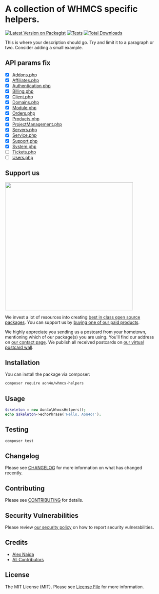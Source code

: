 # A collection of WHMCS specific helpers.

[![Latest Version on Packagist](https://img.shields.io/packagist/v/aon4o/whmcs-helpers.svg?style=flat-square)](https://packagist.org/packages/aon4o/whmcs-helpers)
[![Tests](https://img.shields.io/github/actions/workflow/status/aon4o/whmcs-helpers/run-tests.yml?branch=main&label=tests&style=flat-square)](https://github.com/aon4o/whmcs-helpers/actions/workflows/run-tests.yml)
[![Total Downloads](https://img.shields.io/packagist/dt/aon4o/whmcs-helpers.svg?style=flat-square)](https://packagist.org/packages/aon4o/whmcs-helpers)

This is where your description should go. Try and limit it to a paragraph or two. Consider adding a small example.

## API params fix

- [x] [Addons.php](src/LocalAPI/Addons.php)
- [x] [Affiliates.php](src/LocalAPI/Affiliates.php)
- [x] [Authentication.php](src/LocalAPI/Authentication.php)
- [x] [Billing.php](src/LocalAPI/Billing.php)
- [x] [Client.php](src/LocalAPI/Client.php)
- [x] [Domains.php](src/LocalAPI/Domains.php)
- [x] [Module.php](src/LocalAPI/Module.php)
- [x] [Orders.php](src/LocalAPI/Orders.php)
- [x] [Products.php](src/LocalAPI/Products.php)
- [x] [ProjectManagement.php](src/LocalAPI/ProjectManagement.php)
- [x] [Servers.php](src/LocalAPI/Servers.php)
- [x] [Service.php](src/LocalAPI/Service.php)
- [x] [Support.php](src/LocalAPI/Support.php)
- [x] [System.php](src/LocalAPI/System.php)
- [ ] [Tickets.php](src/LocalAPI/Tickets.php)
- [ ] [Users.php](src/LocalAPI/Users.php)

## Support us

[<img src="https://github-ads.s3.eu-central-1.amazonaws.com/whmcs-helpers.jpg?t=1" width="419px" />](https://spatie.be/github-ad-click/whmcs-helpers)

We invest a lot of resources into creating [best in class open source packages](https://spatie.be/open-source). You can
support us by [buying one of our paid products](https://spatie.be/open-source/support-us).

We highly appreciate you sending us a postcard from your hometown, mentioning which of our package(s) you are using.
You'll find our address on [our contact page](https://spatie.be/about-us). We publish all received postcards
on [our virtual postcard wall](https://spatie.be/open-source/postcards).

## Installation

You can install the package via composer:

```bash
composer require aon4o/whmcs-helpers
```

## Usage

```php
$skeleton = new Aon4o\WhmcsHelpers();
echo $skeleton->echoPhrase('Hello, Aon4o!');
```

## Testing

```bash
composer test
```

## Changelog

Please see [CHANGELOG](CHANGELOG.md) for more information on what has changed recently.

## Contributing

Please see [CONTRIBUTING](https://github.com/spatie/.github/blob/main/CONTRIBUTING.md) for details.

## Security Vulnerabilities

Please review [our security policy](../../security/policy) on how to report security vulnerabilities.

## Credits

- [Alex Naida](https://github.com/aon4o)
- [All Contributors](../../contributors)

## License

The MIT License (MIT). Please see [License File](LICENSE.md) for more information.

